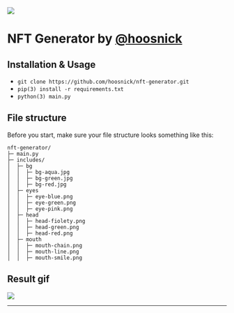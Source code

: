 <img src='https://i.imgur.com/Tfx6YSi.jpg'>

# NFT Generator by [@hoosnick](https://github.com/hoosnick)
## Installation & Usage
- `git clone https://github.com/hoosnick/nft-generator.git`
- `pip(3) install -r requirements.txt`
- `python(3) main.py`

## File structure
Before you start, make sure your file structure looks something like this:
```
nft-generator/
├─ main.py
├─ includes/
│  ├─ bg
│  │  ├─ bg-aqua.jpg
│  │  ├─ bg-green.jpg
│  │  ├─ bg-red.jpg
│  ├─ eyes
│  │  ├─ eye-blue.png
│  │  ├─ eye-green.png
│  │  ├─ eye-pink.png
│  ├─ head
│  │  ├─ head-fiolety.png
│  │  ├─ head-green.png
│  │  ├─ head-red.png
│  ├─ mouth
│  │  ├─ mouth-chain.png
│  │  ├─ mouth-line.png
│  │  ├─ mouth-smile.png
```
## Result gif
<img src='result.gif'>

***
